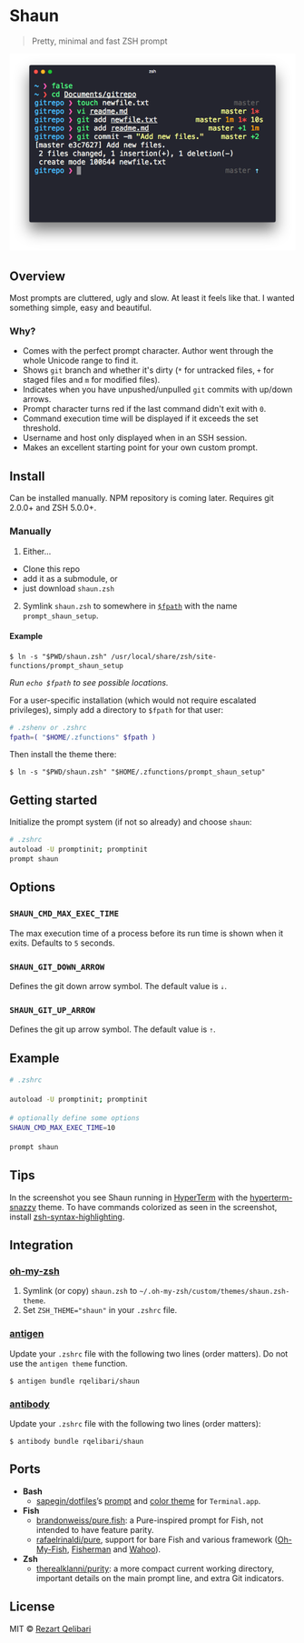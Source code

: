 # Shaun

> Pretty, minimal and fast ZSH prompt

<img src="screenshot.png" width="864">


## Overview

Most prompts are cluttered, ugly and slow. At least it feels like that. I wanted something simple, easy and beautiful.

### Why?

- Comes with the perfect prompt character.
  Author went through the whole Unicode range to find it.
- Shows `git` branch and whether it's dirty (`*` for untracked files, `+` for staged files and `m` for modified files).
- Indicates when you have unpushed/unpulled `git` commits with up/down arrows.
- Prompt character turns red if the last command didn't exit with `0`.
- Command execution time will be displayed if it exceeds the set threshold.
- Username and host only displayed when in an SSH session.
- Makes an excellent starting point for your own custom prompt.


## Install

Can be installed manually. NPM repository is coming later. Requires git 2.0.0+ and ZSH 5.0.0+.

### Manually

1. Either…
  - Clone this repo
  - add it as a submodule, or
  - just download `shaun.zsh`

2. Symlink `shaun.zsh` to somewhere in [`$fpath`](http://www.refining-linux.org/archives/46/ZSH-Gem-12-Autoloading-functions/) with the name `prompt_shaun_setup`.

#### Example

```console
$ ln -s "$PWD/shaun.zsh" /usr/local/share/zsh/site-functions/prompt_shaun_setup
```
*Run `echo $fpath` to see possible locations.*

For a user-specific installation (which would not require escalated privileges), simply add a directory to `$fpath` for that user:

```sh
# .zshenv or .zshrc
fpath=( "$HOME/.zfunctions" $fpath )
```

Then install the theme there:

```console
$ ln -s "$PWD/shaun.zsh" "$HOME/.zfunctions/prompt_shaun_setup"
```


## Getting started

Initialize the prompt system (if not so already) and choose `shaun`:

```sh
# .zshrc
autoload -U promptinit; promptinit
prompt shaun
```


## Options

### `SHAUN_CMD_MAX_EXEC_TIME`

The max execution time of a process before its run time is shown when it exits. Defaults to `5` seconds.

### `SHAUN_GIT_DOWN_ARROW`

Defines the git down arrow symbol. The default value is `⇣`.

### `SHAUN_GIT_UP_ARROW`

Defines the git up arrow symbol. The default value is `⇡`.

## Example

```sh
# .zshrc

autoload -U promptinit; promptinit

# optionally define some options
SHAUN_CMD_MAX_EXEC_TIME=10

prompt shaun
```


## Tips

In the screenshot you see Shaun running in [HyperTerm](https://hyper.is) with the [hyperterm-snazzy](https://github.com/sindresorhus/hyperterm-snazzy) theme.
To have commands colorized as seen in the screenshot, install [zsh-syntax-highlighting](https://github.com/zsh-users/zsh-syntax-highlighting).


## Integration

### [oh-my-zsh](https://github.com/robbyrussell/oh-my-zsh)

1. Symlink (or copy) `shaun.zsh` to `~/.oh-my-zsh/custom/themes/shaun.zsh-theme`.
2. Set `ZSH_THEME="shaun"` in your `.zshrc` file.

### [antigen](https://github.com/zsh-users/antigen)

Update your `.zshrc` file with the following two lines (order matters). Do not use the `antigen theme` function.

```console
$ antigen bundle rqelibari/shaun
```

### [antibody](https://github.com/getantibody/antibody)

Update your `.zshrc` file with the following two lines (order matters):

```console
$ antibody bundle rqelibari/shaun
```
## Ports

* **Bash**
	* [sapegin/dotfiles](https://github.com/sapegin/dotfiles)’s [prompt](https://github.com/sapegin/dotfiles/blob/dd063f9c30de7d2234e8accdb5272a5cc0a3388b/includes/bash_prompt.bash) and [color theme](https://github.com/sapegin/dotfiles/tree/master/color) for `Terminal.app`.
* **Fish**
	* [brandonweiss/pure.fish](https://github.com/brandonweiss/pure.fish): a Pure-inspired prompt for Fish, not intended to have feature parity.
	* [rafaelrinaldi/pure](https://github.com/rafaelrinaldi/pure), support for bare Fish and various framework ([Oh-My-Fish](https://github.com//oh-my-fish/oh-my-fish), [Fisherman](https://github.com//fisherman/fisherman) and [Wahoo](https://github.com//bucaran/wahoo)).
* **Zsh**
  * [therealklanni/purity](https://github.com/therealklanni/purity): a more compact current working directory, important details on the main prompt line, and extra Git indicators.

## License

MIT © [Rezart Qelibari](https://github.com/rqelibari)

